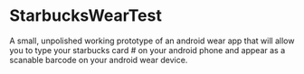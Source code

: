 StarbucksWearTest
=================
A small, unpolished working prototype of an android wear app that will allow you to type your starbucks card # 
on your android phone and appear as a scanable barcode on your android wear device.
